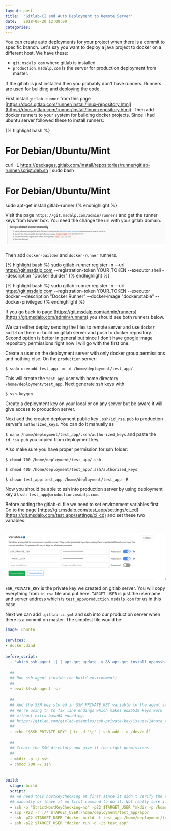 ```yaml
---
layout: post
title:  "Gitlab-CI and Auto Deployment to Remote Server"
date:   2018-06-20 12:00:00
categories:
---
```


You can create auto deployments for your project when there is a commit to specific branch. Let's say you want to deploy a java project to docker on a different host. We have these:

* `git.msdalp.com` where gitlab is installed
* `production.msdalp.com` is the server for production deployment from master.

If the gitlab is just installed then you probably don't have runners. Runners are used for building and deploying the code. 

First install `gitlab-runner` from this page [https://docs.gitlab.com/runner/install/linux-repository.html](https://docs.gitlab.com/runner/install/linux-repository.html).
Then add docker runners to your system for building docker projects. 
Since I had ubuntu server followed these to install runners: 

{% highlight bash %}
# For Debian/Ubuntu/Mint
curl -L https://packages.gitlab.com/install/repositories/runner/gitlab-runner/script.deb.sh | sudo bash

# For Debian/Ubuntu/Mint
sudo apt-get install gitlab-runner
{% endhighlight %}

Visit the page `https://git.msdalp.com/admin/runners` and get the runner keys from lower box. You need the change the url with your gitlab domain.
<br>![keys](/assets/img/24_06_keys.png)<br>

Then add  `docker-builder` and  `docker-runner` runners. 

{% highlight bash %}
sudo gitlab-runner register -n   --url https://git.msdalp.com   --registration-token YOUR_TOKEN   --executor shell   --description "Docker Builder"
{% endhighlight %}

{% highlight bash %}
sudo gitlab-runner register -n   --url https://git.msdalp.com   --registration-token YOUR_TOKEN   --executor docker   --description "Docker Runner"   --docker-image "docker:stable"   --docker-privileged
{% endhighlight %}

If you go back to page [https://git.msdalp.com/admin/runners](https://git.msdalp.com/admin/runners) you should see both runners below. 

We can either deploy sending the files to remote server and use `docker build` on there or build on gitlab server and push to docker repository. Second option is better in general but since I don't have google image repository permissions right now I will go with the first one. 

Create a user on the deployment server with only docker group permissions and nothing else. On the `production` server:

`$ sudo useradd test_app -m -d /home/deployment/test_app/` 

This will create the `test_app` user with home directory `/home/deployment/test_app`. Next generate ssh keys with 

`$ ssh-keygen` 

Create a deployment key on your local or on any server but be aware it will give access to production server. 

Next add the created deployment public key `.ssh/id_rsa.pub` to production server's `authorized_keys`. You can do it manually as 

`$ nano /home/deployment/test_app/.ssh/authorized_keys` and paste the `id_rsa.pub` you copied from deployment key. 

Also make sure you have proper permission for ssh folder: 

`$ chmod 700 /home/deployment/test_app/.ssh` 

`$ chmod 400 /home/deployment/test_app/.ssh/authorized_keys` 

`$ chown test_app:test_app /home/deployment/test_app -R` 

Now you should be able to ssh into production server by using deployment key as `ssh test_app@production.msdalp.com`.  

Before adding the gitlab-ci file we need to set environment variables first. Go to the page [https://git.msdalp.com/test_app/settings/ci_cd](https://git.msdalp.com/test_app/settings/ci_cd) and set these two variables.

<br>![variables](/assets/img/24_06_variables.png)<br>

`SSH_PRIVATE_KEY` is the private key we created on gitlab server. You will copy everything from `id_rsa` file and put here. `TARGET_USER` is just the username and server address which is `test_app@production.msdalp.com` for us in this case. 

Next we can add `.gitlab-ci.yml` and ssh into our production server when there is a commit on master. The simplest file would be:

```yaml
image: ubuntu

services:
- docker:dind

before_script:
  - 'which ssh-agent || ( apt-get update -y && apt-get install openssh-client -y )'

  ##
  ## Run ssh-agent (inside the build environment)
  ##
  - eval $(ssh-agent -s)

  ##
  ## Add the SSH key stored in SSH_PRIVATE_KEY variable to the agent store
  ## We're using tr to fix line endings which makes ed25519 keys work
  ## without extra base64 encoding.
  ## https://gitlab.com/gitlab-examples/ssh-private-key/issues/1#note_48526556
  ##
  - echo "$SSH_PRIVATE_KEY" | tr -d '\r' | ssh-add - > /dev/null

  ##
  ## Create the SSH directory and give it the right permissions
  ##
  - mkdir -p ~/.ssh
  - chmod 700 ~/.ssh


build:
  stage: build
  script:
  ## we need this hostkeychecking at first since it didn't verify the target host yet. you either verify it 
  ## manually or leave it on first command to do it. Not really sure if it is the best way of handling this. 
  - ssh -o "StrictHostKeyChecking=no" -p22 $TARGET_USER "mkdir -p /home/deployment/test_app/app/"
  - scp -P22 -r ./* $TARGET_USER:/home/deployment/test_app/app/
  - ssh -p22 $TARGET_USER "docker build -t test_app /home/deployment/test_app/app/"
  - ssh -p22 $TARGET_USER "docker run -d -it test_app"
```


